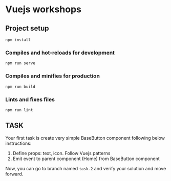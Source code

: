 # Vuejs workshops

## Project setup
```
npm install
```

### Compiles and hot-reloads for development
```
npm run serve
```

### Compiles and minifies for production
```
npm run build
```

### Lints and fixes files
```
npm run lint
```


## TASK

Your first task is create very simple BaseButton component following below instructions:

1.  Define props: text, icon. Follow Vuejs patterns
2.  Emit event to parent component (Home) from BaseButton component

Now, you can go to branch named `task-2` and verify your solution and move forward. 
